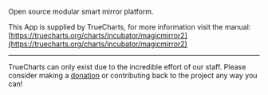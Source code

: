 Open source modular smart mirror platform.

This App is supplied by TrueCharts, for more information visit the manual: [https://truecharts.org/charts/incubator/magicmirror2](https://truecharts.org/charts/incubator/magicmirror2)

---

TrueCharts can only exist due to the incredible effort of our staff.
Please consider making a [donation](https://truecharts.org/sponsor) or contributing back to the project any way you can!
